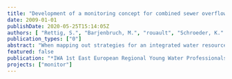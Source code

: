 ```yaml
---
title: "Development of a monitoring concept for combined sewer overflows - testing of modern online-sensors"
date: 2009-01-01
publishDate: 2020-05-25T15:14:05Z
authors: [ "Rettig, S.", "Barjenbruch, M.", "rouault", "Schroeder, K." ]
publication_types: ["0"]
abstract: "When mapping out strategies for an integrated water resource management in urban areas the precipitation-conditioned influences on the quality of waters available as resource are considered in an increasing manner. Amongst water discharges from urban areas, combined sewer overflows (CSO) represent a particular impact on waters due to their dynamic character. To assess CSO impacts, especially for an integrated modelling of sewer system and surface waters, quantity and quality data from the interface combined sewer overflow is needed. A monitoring concept for CSOs in Berlin was developed in the context of the project Monitor-1 by the KompetenzZentrum Wasser Berlin. In 2009, this concept will be realised in cooperation with the Berlin water authority and the utility Berliner Wasserbetriebe. When planning and preparing a monitoring an important aspect is, adjacent from the evaluation of possible locations, the selection of suitable measuring techniques. For this, extensive tests of different online measurement techniques from reputed manufacturers were accomplished at a test facility at the TU Berlin. Apart from questions such as accuracy, response behaviour at suddenly arising load peaks or dilutions and available measuring intervals, particularly aspects of calibration, cleaning and management of the sensors were evaluated. The influence of the calibration was especially examined with the ion-selective sensors (ISE). The question was pursued, how the sensors must be calibrated to offer the greatest possible accuracy for the generally very low concentrations in surface waters and the occurrence of a sudden and precipitous rise of concentration in the case of the start of the CSO. Ammonium and nitrate were also supplemented with chemicals besides the stockpiling with waste water. An important finding was that generally all sensors are applicable for the measurement task."
featured: false
publication: "*IWA 1st East European Regional Young Water Professionals Conference*"
projects: ["monitor"]
---
```



